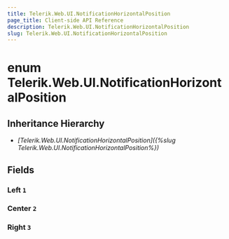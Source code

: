 ```yaml
---
title: Telerik.Web.UI.NotificationHorizontalPosition
page_title: Client-side API Reference
description: Telerik.Web.UI.NotificationHorizontalPosition
slug: Telerik.Web.UI.NotificationHorizontalPosition
---
```


# enum Telerik.Web.UI.NotificationHorizontalPosition

## Inheritance Hierarchy

* *[Telerik.Web.UI.NotificationHorizontalPosition]({%slug Telerik.Web.UI.NotificationHorizontalPosition%})*

## Fields

### Left `1`

### Center `2`

### Right `3`


